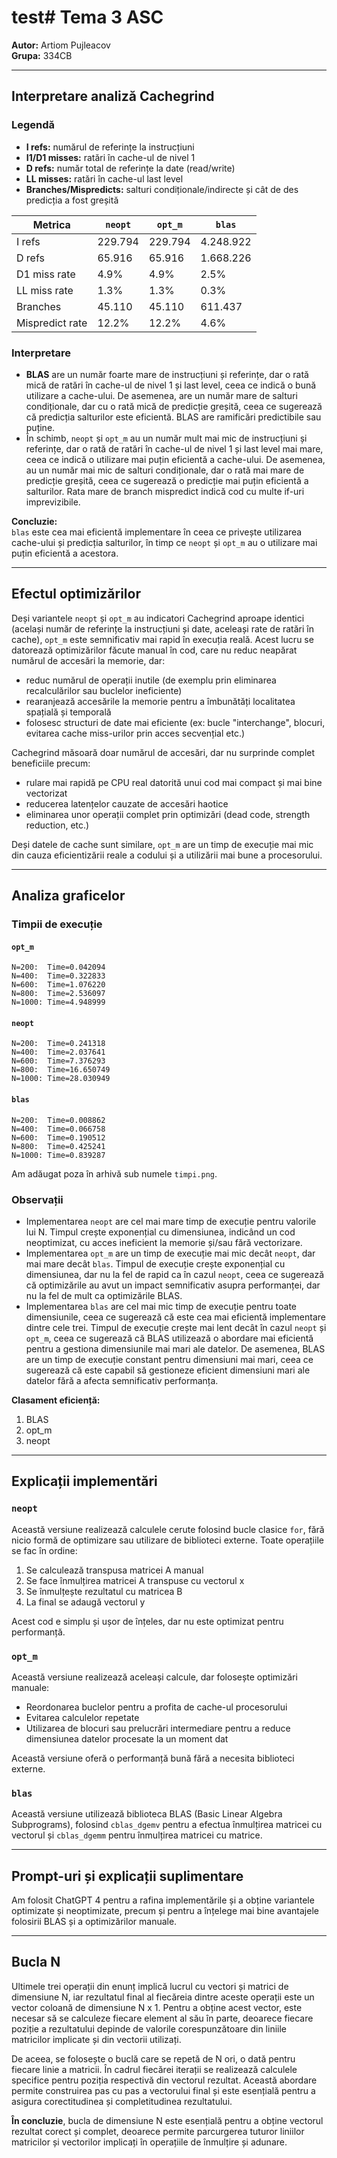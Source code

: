 # test# Tema 3 ASC

**Autor:** Artiom Pujleacov  
**Grupa:** 334CB

---

## Interpretare analiză Cachegrind

### Legendă

- **I refs:** numărul de referințe la instrucțiuni
- **I1/D1 misses:** ratări în cache-ul de nivel 1
- **D refs:** număr total de referințe la date (read/write)
- **LL misses:** ratări în cache-ul last level
- **Branches/Mispredicts:** salturi condiționale/indirecte și cât de des predicția a fost greșită

| Metrica         | `neopt` | `opt_m` | `blas`      |
|-----------------|---------|---------|-------------|
| I refs          | 229.794 | 229.794 | 4.248.922   |
| D refs          | 65.916  | 65.916  | 1.668.226   |
| D1 miss rate    | 4.9%    | 4.9%    | 2.5%        |
| LL miss rate    | 1.3%    | 1.3%    | 0.3%        |
| Branches        | 45.110  | 45.110  | 611.437     |
| Mispredict rate | 12.2%   | 12.2%   | 4.6%        |

### Interpretare

- **BLAS** are un număr foarte mare de instrucțiuni și referințe, dar o rată mică de ratări în cache-ul de nivel 1 și last level, ceea ce indică o bună utilizare a cache-ului. De asemenea, are un număr mare de salturi condiționale, dar cu o rată mică de predicție greșită, ceea ce sugerează că predicția salturilor este eficientă. BLAS are ramificări predictibile sau puține.
- În schimb, `neopt` și `opt_m` au un număr mult mai mic de instrucțiuni și referințe, dar o rată de ratări în cache-ul de nivel 1 și last level mai mare, ceea ce indică o utilizare mai puțin eficientă a cache-ului. De asemenea, au un număr mai mic de salturi condiționale, dar o rată mai mare de predicție greșită, ceea ce sugerează o predicție mai puțin eficientă a salturilor. Rata mare de branch mispredict indică cod cu multe if-uri imprevizibile.

**Concluzie:**  
`blas` este cea mai eficientă implementare în ceea ce privește utilizarea cache-ului și predicția salturilor, în timp ce `neopt` și `opt_m` au o utilizare mai puțin eficientă a acestora.

---

## Efectul optimizărilor

Deși variantele `neopt` și `opt_m` au indicatori Cachegrind aproape identici (același număr de referințe la instrucțiuni și date, aceleași rate de ratări în cache), `opt_m` este semnificativ mai rapid în execuția reală. Acest lucru se datorează optimizărilor făcute manual în cod, care nu reduc neapărat numărul de accesări la memorie, dar:

- reduc numărul de operații inutile (de exemplu prin eliminarea recalculărilor sau buclelor ineficiente)
- rearanjează accesările la memorie pentru a îmbunătăți localitatea spațială și temporală
- folosesc structuri de date mai eficiente (ex: bucle "interchange", blocuri, evitarea cache miss-urilor prin acces secvențial etc.)

Cachegrind măsoară doar numărul de accesări, dar nu surprinde complet beneficiile precum:

- rulare mai rapidă pe CPU real datorită unui cod mai compact și mai bine vectorizat
- reducerea latențelor cauzate de accesări haotice
- eliminarea unor operații complet prin optimizări (dead code, strength reduction, etc.)

Deși datele de cache sunt similare, `opt_m` are un timp de execuție mai mic din cauza eficientizării reale a codului și a utilizării mai bune a procesorului.

---

## Analiza graficelor

### Timpii de execuție

#### `opt_m`

```
N=200:  Time=0.042094
N=400:  Time=0.322833
N=600:  Time=1.076220
N=800:  Time=2.536097
N=1000: Time=4.948999
```

#### `neopt`

```
N=200:  Time=0.241318
N=400:  Time=2.037641
N=600:  Time=7.376293
N=800:  Time=16.650749
N=1000: Time=28.030949
```

#### `blas`

```
N=200:  Time=0.008862
N=400:  Time=0.066758
N=600:  Time=0.190512
N=800:  Time=0.425241
N=1000: Time=0.839287
```

Am adăugat poza în arhivă sub numele `timpi.png`.

### Observații

- Implementarea `neopt` are cel mai mare timp de execuție pentru valorile lui N. Timpul crește exponențial cu dimensiunea, indicând un cod neoptimizat, cu acces ineficient la memorie și/sau fără vectorizare.
- Implementarea `opt_m` are un timp de execuție mai mic decât `neopt`, dar mai mare decât `blas`. Timpul de execuție crește exponențial cu dimensiunea, dar nu la fel de rapid ca în cazul `neopt`, ceea ce sugerează că optimizările au avut un impact semnificativ asupra performanței, dar nu la fel de mult ca optimizările BLAS.
- Implementarea `blas` are cel mai mic timp de execuție pentru toate dimensiunile, ceea ce sugerează că este cea mai eficientă implementare dintre cele trei. Timpul de execuție crește mai lent decât în cazul `neopt` și `opt_m`, ceea ce sugerează că BLAS utilizează o abordare mai eficientă pentru a gestiona dimensiunile mai mari ale datelor. De asemenea, BLAS are un timp de execuție constant pentru dimensiuni mai mari, ceea ce sugerează că este capabil să gestioneze eficient dimensiuni mari ale datelor fără a afecta semnificativ performanța.

**Clasament eficiență:**  

1. BLAS  
2. opt_m  
3. neopt

---

## Explicații implementări

### `neopt`

Această versiune realizează calculele cerute folosind bucle clasice `for`, fără nicio formă de optimizare sau utilizare de biblioteci externe. Toate operațiile se fac în ordine:

1. Se calculează transpusa matricei A manual
2. Se face înmulțirea matricei A transpuse cu vectorul x
3. Se înmulțește rezultatul cu matricea B
4. La final se adaugă vectorul y

Acest cod e simplu și ușor de înțeles, dar nu este optimizat pentru performanță.

### `opt_m`

Această versiune realizează aceleași calcule, dar folosește optimizări manuale:

- Reordonarea buclelor pentru a profita de cache-ul procesorului
- Evitarea calculelor repetate
- Utilizarea de blocuri sau prelucrări intermediare pentru a reduce dimensiunea datelor procesate la un moment dat

Această versiune oferă o performanță bună fără a necesita biblioteci externe.

### `blas`

Această versiune utilizează biblioteca BLAS (Basic Linear Algebra Subprograms), folosind `cblas_dgemv` pentru a efectua înmulțirea matricei cu vectorul și `cblas_dgemm` pentru înmulțirea matricei cu matrice.

---

## Prompt-uri și explicații suplimentare

Am folosit ChatGPT 4 pentru a rafina implementările și a obține variantele optimizate și neoptimizate, precum și pentru a înțelege mai bine avantajele folosirii BLAS și a optimizărilor manuale.

---

## Bucla N

Ultimele trei operații din enunț implică lucrul cu vectori și matrici de dimensiune N, iar rezultatul final al fiecăreia dintre aceste operații este un vector coloană de dimensiune N x 1. Pentru a obține acest vector, este necesar să se calculeze fiecare element al său în parte, deoarece fiecare poziție a rezultatului depinde de valorile corespunzătoare din liniile matricilor implicate și din vectorii utilizați.

De aceea, se folosește o buclă care se repetă de N ori, o dată pentru fiecare linie a matricii. În cadrul fiecărei iterații se realizează calculele specifice pentru poziția respectivă din vectorul rezultat. Această abordare permite construirea pas cu pas a vectorului final și este esențială pentru a asigura corectitudinea și completitudinea rezultatului.

**În concluzie**, bucla de dimensiune N este esențială pentru a obține vectorul rezultat corect și complet, deoarece permite parcurgerea tuturor liniilor matricilor și vectorilor implicați în operațiile de înmulțire și adunare.
